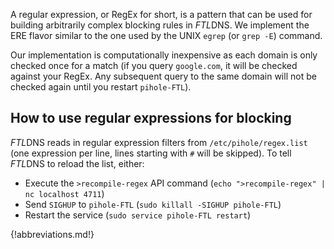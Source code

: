 A regular expression, or RegEx for short, is a pattern that can be used for building arbitrarily complex blocking rules in *FTL*DNS.
We implement the ERE flavor similar to the one used by the UNIX `egrep` (or `grep -E`) command.

Our implementation is computationally inexpensive as each domain is only checked once for a match (if you query `google.com`, it will be checked against your RegEx. Any subsequent query to the same domain will not be checked again until you restart `pihole-FTL`).

## How to use regular expressions for blocking
*FTL*DNS reads in regular expression filters from `/etc/pihole/regex.list` (one expression per line, lines starting with `#` will be skipped).
To tell *FTL*DNS to reload the list, either:

- Execute the `>recompile-regex` API command (`echo ">recompile-regex" | nc localhost 4711`)
- Send `SIGHUP` to `pihole-FTL` (`sudo killall -SIGHUP pihole-FTL`)
- Restart the service (`sudo service pihole-FTL restart`)

{!abbreviations.md!}
